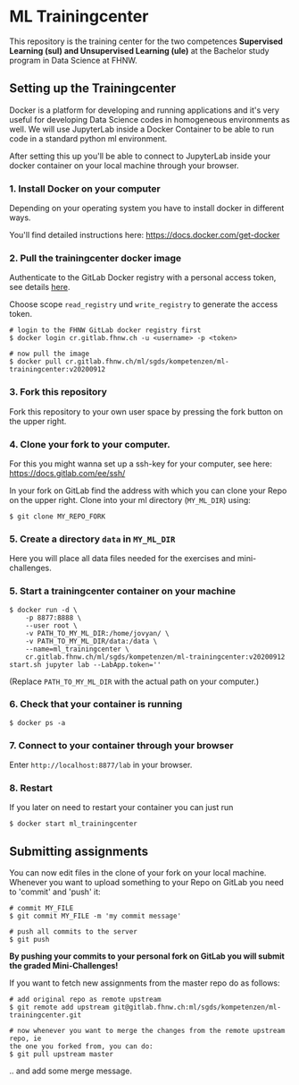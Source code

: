 # ML Trainingcenter

This repository is the training center for the two competences **Supervised
Learning (sul) and Unsupervised Learning (ule)** at the Bachelor study program
in Data Science at FHNW.


## Setting up the Trainingcenter

Docker is a platform for developing and running applications and it's very
useful for developing Data Science codes in homogeneous environments as well.
We will use JupyterLab inside a Docker Container to be able to run code in a
standard python ml environment.

After setting this up you'll be able to connect to JupyterLab inside your
docker container on your local machine through your browser.


### 1. Install Docker on your computer

Depending on your operating system you have to install docker in different ways.  

You'll find detailed instructions here: https://docs.docker.com/get-docker


### 2. Pull the trainingcenter docker image

Authenticate to the GitLab Docker registry with a personal access token, see
details
[here](https://docs.gitlab.com/ee/user/packages/container_registry/#authenticating-to-the-gitlab-container-registry).

Choose scope `read_registry` und `write_registry` to generate the access token.  

```
# login to the FHNW GitLab docker registry first
$ docker login cr.gitlab.fhnw.ch -u <username> -p <token>

# now pull the image
$ docker pull cr.gitlab.fhnw.ch/ml/sgds/kompetenzen/ml-trainingcenter:v20200912
```

### 3. Fork this repository

Fork this repository to your own user space by pressing the fork button on the upper right.


### 4. Clone your fork to your computer. 

For this you might wanna set up a ssh-key for your computer, see here: https://docs.gitlab.com/ee/ssh/

In your fork on GitLab find the address with which you can clone your Repo on the upper right. Clone into your ml directory (`MY_ML_DIR`) using:

```
$ git clone MY_REPO_FORK
```

### 5. Create a directory `data` in `MY_ML_DIR`

Here you will place all data files needed for the exercises and mini-challenges.


### 5. Start a trainingcenter container on your machine

```
$ docker run -d \
    -p 8877:8888 \
    --user root \
    -v PATH_TO_MY_ML_DIR:/home/jovyan/ \
    -v PATH_TO_MY_ML_DIR/data:/data \
    --name=ml_trainingcenter \
    cr.gitlab.fhnw.ch/ml/sgds/kompetenzen/ml-trainingcenter:v20200912 start.sh jupyter lab --LabApp.token=''

```

(Replace `PATH_TO_MY_ML_DIR` with the actual path on your computer.)

### 6. Check that your container is running

```
$ docker ps -a
```

### 7. Connect to your container through your browser

Enter `http://localhost:8877/lab` in your browser.


### 8. Restart

If you later on need to restart your container you can just run

```
$ docker start ml_trainingcenter
```


## Submitting assignments

You can now edit files in the clone of your fork on your local machine.
Whenever you want to upload something to your Repo on GitLab you need to
'commit' and 'push' it:

```
# commit MY_FILE
$ git commit MY_FILE -m 'my commit message'

# push all commits to the server
$ git push
```

**By pushing your commits to your personal fork on GitLab you will submit the
graded Mini-Challenges!**


If you want to fetch new assignments from the master repo do as follows:

```
# add original repo as remote upstream 
$ git remote add upstream git@gitlab.fhnw.ch:ml/sgds/kompetenzen/ml-trainingcenter.git

# now whenever you want to merge the changes from the remote upstream repo, ie
the one you forked from, you can do:
$ git pull upstream master
```

.. and add some merge message.

